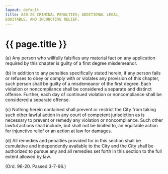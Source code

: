 ```yaml
---
layout: default 
title: 840.26 CRIMINAL PENALTIES; ADDITIONAL LEGAL,
EQUITABLE, AND INJUNCTIVE RELIEF.
---
```


{{ page.title }}
================

​(a) Any person who willfully falsifies any material fact on any
application required by this chapter is guilty of a first degree
misdemeanor.

​(b) In addition to any penalties specifically stated herein, if any
person fails or refuses to obey or comply with or violates any provision
of this chapter, such person shall be guilty of a misdemeanor of the
first degree. Each violation or noncompliance shall be considered a
separate and distinct offense. Further, each day of continued violation
or noncompliance shall be considered a separate offense.

​(c) Nothing herein contained shall prevent or restrict the City from
taking such other lawful action in any court of competent jurisdiction
as is necessary to prevent or remedy any violation or noncompliance.
Such other lawful actions shall include, but shall not be limited to, an
equitable action for injunctive relief or an action at law for damages.

​(d) All remedies and penalties provided for in this section shall be
cumulative and independently available to the City and the City shall be
authorized to pursue any and all remedies set forth in this section to
the full extent allowed by law.

(Ord. 96-20. Passed 3-7-96.)
